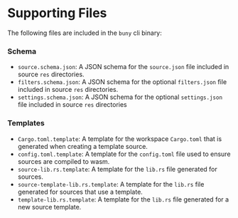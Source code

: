 # Supporting Files

The following files are included in the `buny` cli binary:

### Schema
- `source.schema.json`: A JSON schema for the `source.json` file included in source `res` directories.
- `filters.schema.json`: A JSON schema for the optional `filters.json` file included in source `res` directories.
- `settings.schema.json`: A JSON schema for the optional `settings.json` file included in source `res` directories

### Templates
- `Cargo.toml.template`: A template for the workspace `Cargo.toml` that is generated when creating a template source.
- `config.toml.template`: A template for the `config.toml` file used to ensure sources are compiled to wasm.
- `source-lib.rs.template`: A template for the `lib.rs` file generated for sources.
- `source-template-lib.rs.template`: A template for the `lib.rs` file generated for sources that use a template.
- `template-lib.rs.template`: A template for the `lib.rs` file generated for a new source template.

